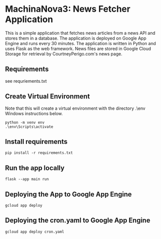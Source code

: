 # MachinaNova3: News Fetcher Application
This is a simple application that fetches news articles from a news API and stores them in a database. The application is deployed on Google App Engine and runs every 30 minutes. The application is written in Python and uses Flask as the web framework. News files are stored in Google Cloud Storage for retrieval by CourtneyPerigo.com's news page.

## Requirements
see requriements.txt

## Create Virtual Environment
Note that this will create a virtual environment with the directory .\env
Windows instructions below.
```
python -m venv env
.\env\Scripts\activate
```

## Install requirements
```
pip install -r requirements.txt
```

## Run the app locally
```
flask --app main run
```

## Deploying the App to Google App Engine
```
gcloud app deploy
```

## Deploying the cron.yaml to Google App Engine
```
gcloud app deploy cron.yaml
```